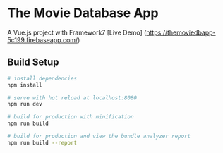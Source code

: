 # The Movie Database App
A Vue.js project with Framework7 [Live Demo] (https://themoviedbapp-5c199.firebaseapp.com/)

## Build Setup

``` bash
# install dependencies
npm install

# serve with hot reload at localhost:8080
npm run dev

# build for production with minification
npm run build

# build for production and view the bundle analyzer report
npm run build --report
```